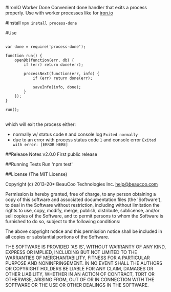#IronIO Worker Done
Convenient done handler that exits a process properly. Use with worker processes like for [iron.io](http://www.iron.io/worker)

#Install
<code>npm install process-done</code>

#Use
<pre>
<code>
var done = require('process-done');

function run() {
    openDb(function(err, db) {
        if (err) return done(err);

        processNext(function(err, info) {
            if (err) return done(err);

            saveInfo(info, done);
        }
    });
}

run();
</code>
</pre>

which will exit the process either:

* normally w/ status code `0` and console log `Exited normally`
* due to an error with process status code `1`  and console error `Exited with error: [ERROR HERE]`

##Release Notes
v2.0.0 First public release

##Running Tests
Run 'npm test'

##License
(The MIT License)

Copyright (c) 2013-20* BeauCoo Technologies Inc. <help@beaucoo.com>

Permission is hereby granted, free of charge, to any person obtaining a copy of this software and associated documentation files (the 'Software'), to deal in the Software without restriction, including without limitation the rights to use, copy, modify, merge, publish, distribute, sublicense, and/or sell copies of the Software, and to permit persons to whom the Software is furnished to do so, subject to the following conditions:

The above copyright notice and this permission notice shall be included in all copies or substantial portions of the Software.

THE SOFTWARE IS PROVIDED 'AS IS', WITHOUT WARRANTY OF ANY KIND, EXPRESS OR IMPLIED, INCLUDING BUT NOT LIMITED TO THE WARRANTIES OF MERCHANTABILITY, FITNESS FOR A PARTICULAR PURPOSE AND NONINFRINGEMENT. IN NO EVENT SHALL THE AUTHORS OR COPYRIGHT HOLDERS BE LIABLE FOR ANY CLAIM, DAMAGES OR OTHER LIABILITY, WHETHER IN AN ACTION OF CONTRACT, TORT OR OTHERWISE, ARISING FROM, OUT OF OR IN CONNECTION WITH THE SOFTWARE OR THE USE OR OTHER DEALINGS IN THE SOFTWARE.

